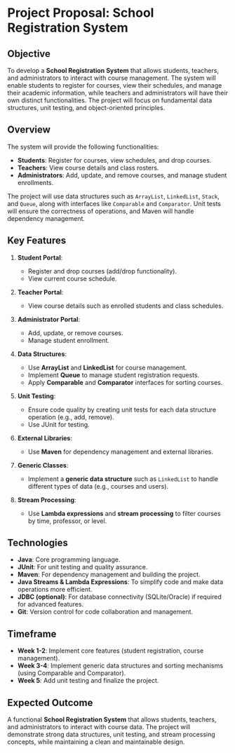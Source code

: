 # Project Proposal: School Registration System

## Objective
To develop a **School Registration System** that allows students, teachers, and administrators to interact with course management. The system will enable students to register for courses, view their schedules, and manage their academic information, while teachers and administrators will have their own distinct functionalities. The project will focus on fundamental data structures, unit testing, and object-oriented principles.

## Overview
The system will provide the following functionalities:
- **Students**: Register for courses, view schedules, and drop courses.
- **Teachers**: View course details and class rosters.
- **Administrators**: Add, update, and remove courses, and manage student enrollments.

The project will use data structures such as `ArrayList`, `LinkedList`, `Stack`, and `Queue`, along with interfaces like `Comparable` and `Comparator`. Unit tests will ensure the correctness of operations, and Maven will handle dependency management.

## Key Features
1. **Student Portal**:
   - Register and drop courses (add/drop functionality).
   - View current course schedule.

2. **Teacher Portal**:
   - View course details such as enrolled students and class schedules.

3. **Administrator Portal**:
   - Add, update, or remove courses.
   - Manage student enrollment.

4. **Data Structures**:
   - Use **ArrayList** and **LinkedList** for course management.
   - Implement **Queue** to manage student registration requests.
   - Apply **Comparable** and **Comparator** interfaces for sorting courses.

5. **Unit Testing**:
   - Ensure code quality by creating unit tests for each data structure operation (e.g., add, remove).
   - Use JUnit for testing.

6. **External Libraries**:
   - Use **Maven** for dependency management and external libraries.

7. **Generic Classes**:
   - Implement a **generic data structure** such as `LinkedList` to handle different types of data (e.g., courses and users).

8. **Stream Processing**:
   - Use **Lambda expressions** and **stream processing** to filter courses by time, professor, or level.

## Technologies
- **Java**: Core programming language.
- **JUnit**: For unit testing and quality assurance.
- **Maven**: For dependency management and building the project.
- **Java Streams & Lambda Expressions**: To simplify code and make data operations more efficient.
- **JDBC (optional)**: For database connectivity (SQLite/Oracle) if required for advanced features.
- **Git**: Version control for code collaboration and management.

## Timeframe
- **Week 1-2**: Implement core features (student registration, course management).
- **Week 3-4**: Implement generic data structures and sorting mechanisms (using Comparable and Comparator).
- **Week 5**: Add unit testing and finalize the project.

## Expected Outcome
A functional **School Registration System** that allows students, teachers, and administrators to interact with course data. The project will demonstrate strong data structures, unit testing, and stream processing concepts, while maintaining a clean and maintainable design.
